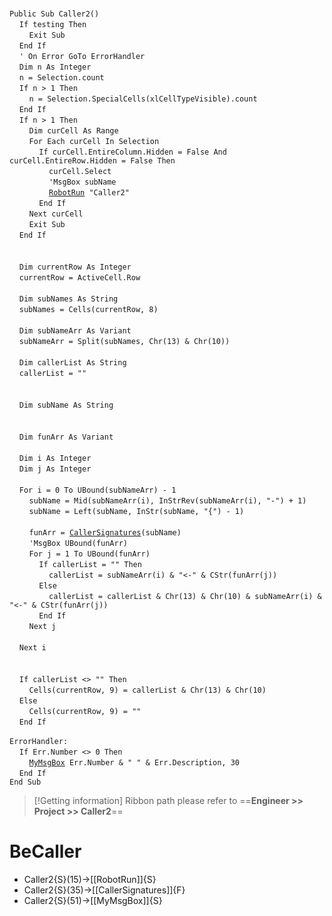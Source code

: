 &nbsp;  &nbsp;  &nbsp;  &nbsp;  
`Public Sub Caller2()`  
&nbsp;&nbsp;&nbsp;&nbsp;`If testing Then`  
&nbsp;&nbsp;&nbsp;&nbsp;&nbsp;&nbsp;&nbsp;&nbsp;`Exit Sub`  
&nbsp;&nbsp;&nbsp;&nbsp;`End If`  
&nbsp;&nbsp;&nbsp;&nbsp;`' On Error GoTo ErrorHandler`  
&nbsp;&nbsp;&nbsp;&nbsp;`Dim n As Integer`  
&nbsp;&nbsp;&nbsp;&nbsp;`n = Selection.count`  
&nbsp;&nbsp;&nbsp;&nbsp;`If n > 1 Then`  
&nbsp;&nbsp;&nbsp;&nbsp;&nbsp;&nbsp;&nbsp;&nbsp;`n = Selection.SpecialCells(xlCellTypeVisible).count`  
&nbsp;&nbsp;&nbsp;&nbsp;`End If`  
&nbsp;&nbsp;&nbsp;&nbsp;`If n > 1 Then`  
&nbsp;&nbsp;&nbsp;&nbsp;&nbsp;&nbsp;&nbsp;&nbsp;`Dim curCell As Range`  
&nbsp;&nbsp;&nbsp;&nbsp;&nbsp;&nbsp;&nbsp;&nbsp;`For Each curCell In Selection`  
&nbsp;&nbsp;&nbsp;&nbsp;&nbsp;&nbsp;&nbsp;&nbsp;&nbsp;&nbsp;&nbsp;&nbsp;`If curCell.EntireColumn.Hidden = False And curCell.EntireRow.Hidden = False Then`  
&nbsp;&nbsp;&nbsp;&nbsp;&nbsp;&nbsp;&nbsp;&nbsp;&nbsp;&nbsp;&nbsp;&nbsp;&nbsp;&nbsp;&nbsp;&nbsp;`curCell.Select`  
&nbsp;&nbsp;&nbsp;&nbsp;&nbsp;&nbsp;&nbsp;&nbsp;&nbsp;&nbsp;&nbsp;&nbsp;&nbsp;&nbsp;&nbsp;&nbsp;`'MsgBox subName`  
&nbsp;&nbsp;&nbsp;&nbsp;&nbsp;&nbsp;&nbsp;&nbsp;&nbsp;&nbsp;&nbsp;&nbsp;&nbsp;&nbsp;&nbsp;&nbsp;[`RobotRun`](RobotRun)` "Caller2"`  
&nbsp;&nbsp;&nbsp;&nbsp;&nbsp;&nbsp;&nbsp;&nbsp;&nbsp;&nbsp;&nbsp;&nbsp;`End If`  
&nbsp;&nbsp;&nbsp;&nbsp;&nbsp;&nbsp;&nbsp;&nbsp;`Next curCell`  
&nbsp;&nbsp;&nbsp;&nbsp;&nbsp;&nbsp;&nbsp;&nbsp;`Exit Sub`  
&nbsp;&nbsp;&nbsp;&nbsp;`End If`  
&nbsp;  &nbsp;  &nbsp;  &nbsp;  
&nbsp;  &nbsp;  &nbsp;  &nbsp;  
&nbsp;&nbsp;&nbsp;&nbsp;`Dim currentRow As Integer`  
&nbsp;&nbsp;&nbsp;&nbsp;`currentRow = ActiveCell.Row`  
&nbsp;  &nbsp;  &nbsp;  &nbsp;  
&nbsp;&nbsp;&nbsp;&nbsp;`Dim subNames As String`  
&nbsp;&nbsp;&nbsp;&nbsp;`subNames = Cells(currentRow, 8)`  
&nbsp;  &nbsp;  &nbsp;  &nbsp;  
&nbsp;&nbsp;&nbsp;&nbsp;`Dim subNameArr As Variant`  
&nbsp;&nbsp;&nbsp;&nbsp;`subNameArr = Split(subNames, Chr(13) & Chr(10))`  
&nbsp;  &nbsp;  &nbsp;  &nbsp;  
&nbsp;&nbsp;&nbsp;&nbsp;`Dim callerList As String`  
&nbsp;&nbsp;&nbsp;&nbsp;`callerList = ""`  
&nbsp;  &nbsp;  &nbsp;  &nbsp;  
&nbsp;  &nbsp;  &nbsp;  &nbsp;  
&nbsp;&nbsp;&nbsp;&nbsp;`Dim subName As String`  
&nbsp;  &nbsp;  &nbsp;  &nbsp;  
&nbsp;  &nbsp;  &nbsp;  &nbsp;  
&nbsp;&nbsp;&nbsp;&nbsp;`Dim funArr As Variant`  
&nbsp;  &nbsp;  &nbsp;  &nbsp;  
&nbsp;&nbsp;&nbsp;&nbsp;`Dim i As Integer`  
&nbsp;&nbsp;&nbsp;&nbsp;`Dim j As Integer`  
&nbsp;  &nbsp;  &nbsp;  &nbsp;  
&nbsp;&nbsp;&nbsp;&nbsp;`For i = 0 To UBound(subNameArr) - 1`  
&nbsp;&nbsp;&nbsp;&nbsp;&nbsp;&nbsp;&nbsp;&nbsp;`subName = Mid(subNameArr(i), InStrRev(subNameArr(i), "-") + 1)`  
&nbsp;&nbsp;&nbsp;&nbsp;&nbsp;&nbsp;&nbsp;&nbsp;`subName = Left(subName, InStr(subName, "{") - 1)`  
&nbsp;  &nbsp;  &nbsp;  &nbsp;  
&nbsp;&nbsp;&nbsp;&nbsp;&nbsp;&nbsp;&nbsp;&nbsp;`funArr = `[`CallerSignatures`](CallerSignatures)`(subName)`  
&nbsp;&nbsp;&nbsp;&nbsp;&nbsp;&nbsp;&nbsp;&nbsp;`'MsgBox UBound(funArr)`  
&nbsp;&nbsp;&nbsp;&nbsp;&nbsp;&nbsp;&nbsp;&nbsp;`For j = 1 To UBound(funArr)`  
&nbsp;&nbsp;&nbsp;&nbsp;&nbsp;&nbsp;&nbsp;&nbsp;&nbsp;&nbsp;&nbsp;&nbsp;`If callerList = "" Then`  
&nbsp;&nbsp;&nbsp;&nbsp;&nbsp;&nbsp;&nbsp;&nbsp;&nbsp;&nbsp;&nbsp;&nbsp;&nbsp;&nbsp;&nbsp;&nbsp;`callerList = subNameArr(i) & "<-" & CStr(funArr(j))`  
&nbsp;&nbsp;&nbsp;&nbsp;&nbsp;&nbsp;&nbsp;&nbsp;&nbsp;&nbsp;&nbsp;&nbsp;`Else`  
&nbsp;&nbsp;&nbsp;&nbsp;&nbsp;&nbsp;&nbsp;&nbsp;&nbsp;&nbsp;&nbsp;&nbsp;&nbsp;&nbsp;&nbsp;&nbsp;`callerList = callerList & Chr(13) & Chr(10) & subNameArr(i) & "<-" & CStr(funArr(j))`  
&nbsp;&nbsp;&nbsp;&nbsp;&nbsp;&nbsp;&nbsp;&nbsp;&nbsp;&nbsp;&nbsp;&nbsp;`End If`  
&nbsp;&nbsp;&nbsp;&nbsp;&nbsp;&nbsp;&nbsp;&nbsp;`Next j`  
&nbsp;  &nbsp;  &nbsp;  &nbsp;  
&nbsp;&nbsp;&nbsp;&nbsp;`Next i`  
&nbsp;  &nbsp;  &nbsp;  &nbsp;  
&nbsp;  &nbsp;  &nbsp;  &nbsp;  
&nbsp;&nbsp;&nbsp;&nbsp;`If callerList <> "" Then`  
&nbsp;&nbsp;&nbsp;&nbsp;&nbsp;&nbsp;&nbsp;&nbsp;`Cells(currentRow, 9) = callerList & Chr(13) & Chr(10)`  
&nbsp;&nbsp;&nbsp;&nbsp;`Else`  
&nbsp;&nbsp;&nbsp;&nbsp;&nbsp;&nbsp;&nbsp;&nbsp;`Cells(currentRow, 9) = ""`  
&nbsp;&nbsp;&nbsp;&nbsp;`End If`  
&nbsp;  &nbsp;  &nbsp;  &nbsp;  
`ErrorHandler:`  
&nbsp;&nbsp;&nbsp;&nbsp;`If Err.Number <> 0 Then`  
&nbsp;&nbsp;&nbsp;&nbsp;&nbsp;&nbsp;&nbsp;&nbsp;[`MyMsgBox`](MyMsgBox)` Err.Number & " " & Err.Description, 30`  
&nbsp;&nbsp;&nbsp;&nbsp;`End If`  
`End Sub`  


> [!Getting information]
> Ribbon path please refer to ==**Engineer >> Project >> Caller2**==


# BeCaller
- Caller2{S}(15)->[[RobotRun]]{S}
- Caller2{S}(35)->[[CallerSignatures]]{F}
- Caller2{S}(51)->[[MyMsgBox]]{S}

